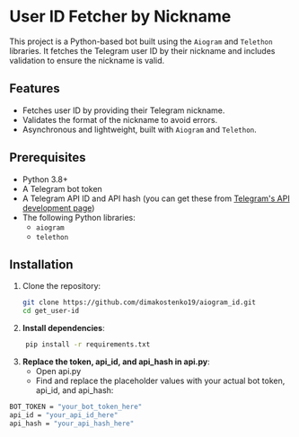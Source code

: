 # User ID Fetcher by Nickname

This project is a Python-based bot built using the `Aiogram` and `Telethon` libraries. It fetches the Telegram user ID by their nickname and includes validation to ensure the nickname is valid.

## Features

- Fetches user ID by providing their Telegram nickname.
- Validates the format of the nickname to avoid errors.
- Asynchronous and lightweight, built with `Aiogram` and `Telethon`.

## Prerequisites

- Python 3.8+
- A Telegram bot token
- A Telegram API ID and API hash (you can get these from [Telegram's API development page](https://my.telegram.org/auth))
- The following Python libraries:
  - `aiogram`
  - `telethon`

## Installation
1. Clone the repository:
   ```bash
   git clone https://github.com/dimakostenko19/aiogram_id.git
   cd get_user-id

2. **Install dependencies**:
```bash
    pip install -r requirements.txt
```

3. **Replace the token, api_id, and api_hash in api.py**:
    - Open api.py
    - Find and replace the placeholder values with your actual bot token, api_id, and api_hash:
```bash
BOT_TOKEN = "your_bot_token_here"
api_id = "your_api_id_here"
api_hash = "your_api_hash_here"

